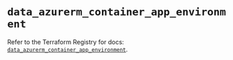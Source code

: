 # `data_azurerm_container_app_environment`

Refer to the Terraform Registry for docs: [`data_azurerm_container_app_environment`](https://registry.terraform.io/providers/hashicorp/azurerm/4.6.0/docs/data-sources/container_app_environment).
